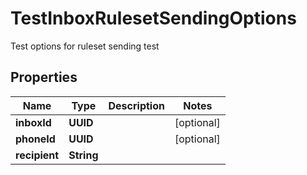 

# TestInboxRulesetSendingOptions

Test options for ruleset sending test

## Properties

| Name | Type | Description | Notes |
|------------ | ------------- | ------------- | -------------|
|**inboxId** | **UUID** |  |  [optional] |
|**phoneId** | **UUID** |  |  [optional] |
|**recipient** | **String** |  |  |



